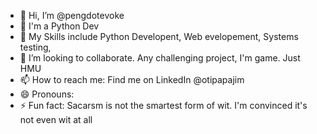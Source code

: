 - 👋 Hi, I’m @pengdotevoke
- 👀 I'm a Python Dev
- 🌱 My Skills include Python Developent, Web evelopement, Systems testing,
- 💞️ I’m looking to collaborate. Any challenging project, I'm game. Just HMU
- 📫 How to reach me: Find me on LinkedIn @otipapajim
- 😄 Pronouns: 
- ⚡ Fun fact: Sacarsm is not the smartest form of wit. I'm convinced it's not even wit at all

<!---
pengdotevoke/pengdotevoke is a ✨ special ✨ repository because its `README.md` (this file) appears on your GitHub profile.
You can click the Preview link to take a look at your changes.
--->
